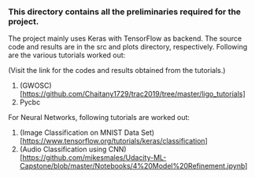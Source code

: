 ### This directory contains all the preliminaries required for the project.

The project mainly uses Keras with TensorFlow as backend. The source code and results are in the src and plots directory, respectively. Following are the various tutorials worked out:

(Visit the link for the codes and results obtained from the tutorials.)
1. (GWOSC)[https://github.com/Chaitany1729/trac2019/tree/master/ligo_tutorials]
2. Pycbc

For Neural Networks, following tutorials are worked out:
1. (Image Classification on MNIST Data Set)[https://www.tensorflow.org/tutorials/keras/classification]
2. (Audio Classification using CNN)[https://github.com/mikesmales/Udacity-ML-Capstone/blob/master/Notebooks/4%20Model%20Refinement.ipynb]
